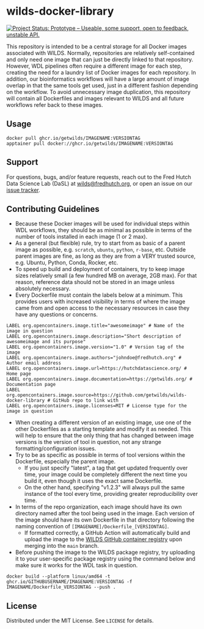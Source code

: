# wilds-docker-library

[![Project Status: Prototype – Useable, some support, open to feedback, unstable API.](https://getwilds.github.io/badges/badges/prototype.svg)](https://getwilds.org/badges/#prototype)

This repository is intended to be a central storage for all Docker images associated with WILDS. Normally, repositories are relatively self-contained and only need one image that can just be directly linked to that repository. However, WDL pipelines often require a different image for each step, creating the need for a laundry list of Docker images for each repository. In addition, our bioinformatics workflows will have a large amount of image overlap in that the same tools get used, just in a different fashion depending on the workflow. To avoid unnecessary image duplication, this repository will contain all Dockerfiles and images relevant to WILDS and all future workflows refer back to these images.

## Usage

```
docker pull ghcr.io/getwilds/IMAGENAME:VERSIONTAG
apptainer pull docker://ghcr.io/getwilds/IMAGENAME:VERSIONTAG
```

## Support

For questions, bugs, and/or feature requests, reach out to the Fred Hutch Data Science Lab (DaSL) at wilds@fredhutch.org, or open an issue on our [issue tracker](https://github.com/getwilds/wilds-docker-library/issues).

## Contributing Guidelines

- Because these Docker images will be used for individual steps within WDL workflows, they should be as minimal as possible in terms of the number of tools installed in each image (1 or 2 max).
- As a general (but flexible) rule, try to start from as basic of a parent image as possible, e.g. `scratch`, `ubuntu`, `python`, `r-base`, etc. Outside parent images are fine, as long as they are from a VERY trusted source, e.g. Ubuntu, Python, Conda, Rocker, etc.
- To speed up build and deployment of containers, try to keep image sizes relatively small (a few hundred MB on average, 2GB max). For that reason, reference data should not be stored in an image unless absolutely necessary.
- Every Dockerfile must contain the labels below at a minimum. This provides users with increased visibility in terms of where the image came from and open access to the necessary resources in case they have any questions or concerns.
```
LABEL org.opencontainers.image.title="awesomeimage" # Name of the image in question
LABEL org.opencontainers.image.description="Short description of awesomeimage and its purpose"
LABEL org.opencontainers.image.version="1.0" # Version tag of the image
LABEL org.opencontainers.image.authors="johndoe@fredhutch.org" # Author email address
LABEL org.opencontainers.image.url=https://hutchdatascience.org/ # Home page
LABEL org.opencontainers.image.documentation=https://getwilds.org/ # Documentation page
LABEL org.opencontainers.image.source=https://github.com/getwilds/wilds-docker-library # GitHub repo to link with
LABEL org.opencontainers.image.licenses=MIT # License type for the image in question
```
- When creating a different version of an existing image, use one of the other Dockerfiles as a starting template and modify it as needed. This will help to ensure that the only thing that has changed between image versions is the version of tool in question, not any strange formatting/configuration issues.
- Try to be as specific as possible in terms of tool versions within the Dockerfile, especially the parent image.
    - If you just specify "latest", a tag that get updated frequently over time, your image could be completely different the next time you build it, even though it uses the exact same Dockerfile.
    - On the other hand, specifying "v1.2.3" will always pull the same instance of the tool every time, providing greater reproducibility over time.
- In terms of the repo organization, each image should have its own directory named after the tool being used in the image. Each version of the image should have its own Dockerfile in that directory following the naming convention of `[IMAGENAME]/Dockerfile_[VERSIONTAG]`.
    - If formatted correctly, a GitHub Action will automatically build and upload the image to the [WILDS GitHub container registry](https://github.com/orgs/getwilds/packages) upon merging into the `main` branch.
- Before pushing the image to the WILDS package registry, try uploading it to your user-specific package registry using the command below and make sure it works for the WDL task in question.
```
docker build --platform linux/amd64 -t ghcr.io/GITHUBUSERNAME/IMAGENAME:VERSIONTAG -f IMAGENAME/Dockerfile_VERSIONTAG --push .
```

## License

Distributed under the MIT License. See `LICENSE` for details.

